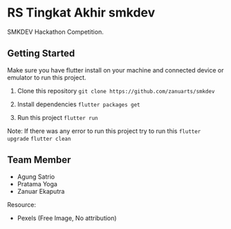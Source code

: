 # RS Tingkat Akhir smkdev

SMKDEV Hackathon Competition.

## Getting Started

Make sure you have flutter install on your machine and connected device or emulator to run this project.
1. Clone this repository
`git clone https://github.com/zanuarts/smkdev`

2. Install dependencies
`flutter packages get`

3. Run this project
`flutter run`

Note: If there was any error to run this project try to run this
`flutter upgrade`
`flutter clean`

## Team Member

- Agung Satrio
- Pratama Yoga
- Zanuar Ekaputra

Resource:
- Pexels (Free Image, No attribution)
